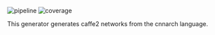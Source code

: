 ![pipeline](https://git.rwth-aachen.de/monticore/EmbeddedMontiArc/generators/CNNArch2Caffe2/badges/master/build.svg)
![coverage](https://git.rwth-aachen.de/monticore/EmbeddedMontiArc/generators/CNNArch2Caffe2/badges/master/coverage.svg)


This generator generates caffe2 networks from the cnnarch language.